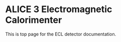 <!-- doxy
\page refDetectorsUpgradesALICE3TRK Tracker
/doxy -->

# ALICE 3 Electromagnetic Calorimenter

This is top page for the ECL detector documentation.

<!-- doxy
/doxy -->